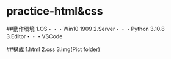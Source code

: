# practice-html&css
##動作環境
1.OS・・・Win10 1909
2.Server・・・Python 3.10.8
3.Editor・・・VSCode

##構成
1.html
2.css
3.img(Pict folder)

